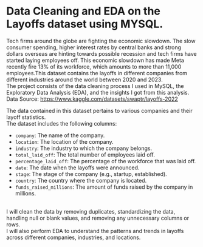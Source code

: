 # Data Cleaning and EDA on the Layoffs dataset using MYSQL.
Tech firms around the globe are fighting the economic slowdown. The slow consumer spending, higher interest rates by central banks and strong dollars overseas are hinting towards possible recession and tech firms have started laying employees off. This economic slowdown has made Meta recently fire 13% of its workforce, which amounts to more than 11,000 employees.This dataset contains the layoffs in different companies from different industries around the world between 2020 and 2023. <br>
The project consists of the data cleaning process I used in MySQL, the Exploratory Data Analysis (EDA), and the insights I got from this analysis.
<br>Data Source: https://www.kaggle.com/datasets/swaptr/layoffs-2022 

The data contained in this dataset pertains to various companies and their layoff statistics. <br>The dataset includes the following columns: <br> 
- `company`: The name of the company. <br> 
- `location`: The location of the company. <br> 
- `industry`: The industry to which the company belongs. <br> 
- `total_laid_off`: The total number of employees laid off. <br> 
- `percentage_laid_off`: The percentage of the workforce that was laid off. <br> 
- `date`: The date when the layoffs were announced. <br> 
- `stage`: The stage of the company (e.g., startup, established). <br> 
- `country`: The country where the company is located. <br> 
- `funds_raised_millions`: The amount of funds raised by the company in millions.

<br>I will clean the data by removing duplicates, standardizing the data, handling null or blank values, and removing any unnecessary columns or rows.
<br>I will also perform EDA to understand the patterns and trends in layoffs across different companies, industries, and locations. 
